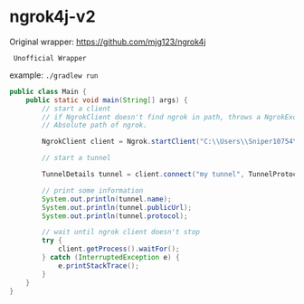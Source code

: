 # ngrok4j-v2
Original wrapper: https://github.com/mjg123/ngrok4j


<code> Unofficial Wrapper </code>

example: <code>./gradlew run</code>

```java
public class Main {
    public static void main(String[] args) {
        // start a client
        // if NgrokClient doesn't find ngrok in path, throws a NgrokException, here you can specify the
        // Absolute path of ngrok.

        NgrokClient client = Ngrok.startClient("C:\\Users\\Sniper10754\\OneDrive\\Desktop\\ngrok.exe");

        // start a tunnel

        TunnelDetails tunnel = client.connect("my tunnel", TunnelProtocol.HTTP, 8080);

        // print some information
        System.out.println(tunnel.name);
        System.out.println(tunnel.publicUrl);
        System.out.println(tunnel.protocol);

        // wait until ngrok client doesn't stop
        try {
            client.getProcess().waitFor();
        } catch (InterruptedException e) {
            e.printStackTrace();
        }
    }
}
```

